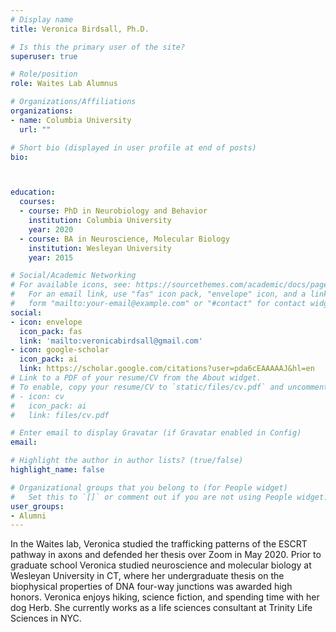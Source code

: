 ```yaml
---
# Display name
title: Veronica Birdsall, Ph.D.

# Is this the primary user of the site?
superuser: true

# Role/position
role: Waites Lab Alumnus

# Organizations/Affiliations
organizations:
- name: Columbia University
  url: ""

# Short bio (displayed in user profile at end of posts)
bio: 



education:
  courses:
  - course: PhD in Neurobiology and Behavior
    institution: Columbia University
    year: 2020
  - course: BA in Neuroscience, Molecular Biology
    institution: Wesleyan University
    year: 2015

# Social/Academic Networking
# For available icons, see: https://sourcethemes.com/academic/docs/page-builder/#icons
#   For an email link, use "fas" icon pack, "envelope" icon, and a link in the
#   form "mailto:your-email@example.com" or "#contact" for contact widget.
social:
- icon: envelope
  icon_pack: fas
  link: 'mailto:veronicabirdsall@gmail.com'
- icon: google-scholar
  icon_pack: ai
  link: https://scholar.google.com/citations?user=pda6cEAAAAAJ&hl=en
# Link to a PDF of your resume/CV from the About widget.
# To enable, copy your resume/CV to `static/files/cv.pdf` and uncomment the lines below.
# - icon: cv
#   icon_pack: ai
#   link: files/cv.pdf

# Enter email to display Gravatar (if Gravatar enabled in Config)
email: 

# Highlight the author in author lists? (true/false)
highlight_name: false

# Organizational groups that you belong to (for People widget)
#   Set this to `[]` or comment out if you are not using People widget.
user_groups:
- Alumni
---
```


In the Waites lab, Veronica studied the trafficking patterns of the ESCRT pathway in axons and defended her thesis over Zoom in May 2020. Prior to graduate school Veronica studied neuroscience and molecular biology at Wesleyan University in CT, where her undergraduate thesis on the biophysical properties of DNA four-way junctions was awarded high honors. Veronica enjoys hiking, science fiction, and spending time with her dog Herb. She currently works as a life sciences consultant at Trinity Life Sciences in NYC.

